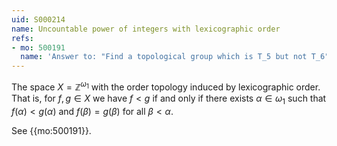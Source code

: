 ```yaml
---
uid: S000214
name: Uncountable power of integers with lexicographic order
refs:
- mo: 500191
  name: 'Answer to: "Find a topological group which is T_5 but not T_6"'
---
```


The space $X = \mathbb Z ^ {\omega_1}$ with the order topology induced by lexicographic order. 
That is, for $f,g \in X$ we have $f < g$ if and only if there exists $\alpha \in \omega_1$ such that $f(\alpha) < g(\alpha)$ and $f(\beta) = g(\beta)$ for all $\beta < \alpha$.

See {{mo:500191}}.

